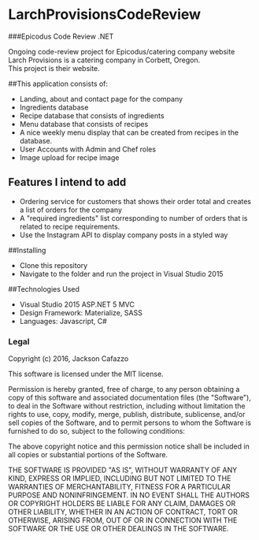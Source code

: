 # LarchProvisionsCodeReview
###Epicodus Code Review .NET
<p>Ongoing code-review project for Epicodus/catering company website
  <br>
  Larch Provisions is a catering company in Corbett, Oregon. 
  <br>
  This project is their website.
</p>

##This application consists of:
  <ul>
    <li>Landing, about and contact page for the company</li>
    <li>Ingredients database</li>
    <li>Recipe database that consists of ingredients</li>
    <li>Menu database that consists of recipes</li>
    <li>A nice weekly menu display that can be created from recipes in the database.</li>
    <li>User Accounts with Admin and Chef roles</li>
    <li>Image upload for recipe image</li>
  </ul>

## Features I intend to add  
  <ul>
    <li>Ordering service for customers that shows their order total and creates a list of orders for the company</li>
    <li>A "required ingredients" list corresponding to number of orders that is related to recipe requirements.</li>
    <li>Use the Instagram API to display company posts in a styled way</li>
    
  </ul>

##Installing 
<ul>
  <li>Clone this repository</li>
  <li>Navigate to the folder and run the project in Visual Studio 2015</li>
</ul>

##Technologies Used
<ul>
  <li>Visual Studio 2015 ASP.NET 5 MVC</li>
  <li>Design Framework: Materialize, SASS</li>
  <li>Languages: Javascript, C#</li>
</ul>

### Legal

Copyright (c) 2016, Jackson Cafazzo 

This software is licensed under the MIT license.

Permission is hereby granted, free of charge, to any person obtaining a copy of this software and associated documentation files (the "Software"), to deal in the Software without restriction, including without limitation the rights to use, copy, modify, merge, publish, distribute, sublicense, and/or sell copies of the Software, and to permit persons to whom the Software is furnished to do so, subject to the following conditions:

The above copyright notice and this permission notice shall be included in all copies or substantial portions of the Software.

THE SOFTWARE IS PROVIDED "AS IS", WITHOUT WARRANTY OF ANY KIND, EXPRESS OR IMPLIED, INCLUDING BUT NOT LIMITED TO THE WARRANTIES OF MERCHANTABILITY, FITNESS FOR A PARTICULAR PURPOSE AND NONINFRINGEMENT. IN NO EVENT SHALL THE AUTHORS OR COPYRIGHT HOLDERS BE LIABLE FOR ANY CLAIM, DAMAGES OR OTHER LIABILITY, WHETHER IN AN ACTION OF CONTRACT, TORT OR OTHERWISE, ARISING FROM, OUT OF OR IN CONNECTION WITH THE SOFTWARE OR THE USE OR OTHER DEALINGS IN THE SOFTWARE.
